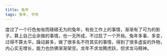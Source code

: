 ```yaml
---
title: 兔年
tags: 兔年, 书写
---
```



度过了一个行色匆匆而碌碌无为的兔年，有些工作上的事情，渐渐有了可为的影子。算上自己业余做的事情，也一无所成，不过启了一个开局。兔年多事、多变，过得不算太平。躁动甚多，做了很多名不符其实的事情，得到了很多虚妄的外物，内心实无增长，能力也仿佛渐渐架空。龙年不求龙腾虎跃，但求龙马精神。

